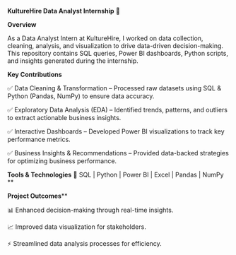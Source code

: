 **KultureHire Data Analyst Internship** 🚀

**Overview**

As a Data Analyst Intern at KultureHire, I worked on data collection, cleaning, analysis, and visualization to drive data-driven decision-making.
This repository contains SQL queries, Power BI dashboards, Python scripts, and insights generated during the internship.


**Key Contributions**

✅ Data Cleaning & Transformation – Processed raw datasets using SQL & Python (Pandas, NumPy) to ensure data accuracy.

✅ Exploratory Data Analysis (EDA) – Identified trends, patterns, and outliers to extract actionable business insights.

✅ Interactive Dashboards – Developed Power BI visualizations to track key performance metrics.

✅ Business Insights & Recommendations – Provided data-backed strategies for optimizing business performance.



**Tools & Technologies**
🔹 SQL | Python | Power BI | Excel | Pandas | NumPy
**

**Project Outcomes****

📊 Enhanced decision-making through real-time insights.

📈 Improved data visualization for stakeholders.

⚡ Streamlined data analysis processes for efficiency.

